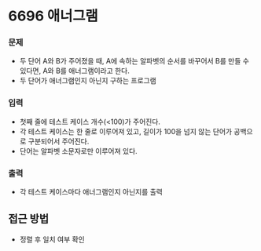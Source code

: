 6696 애너그램
=============
### 문제
* 두 단어 A와 B가 주어졌을 때, A에 속하는 알파벳의 순서를 바꾸어서 B를 만들 수 있다면, A와 B를 애너그램이라고 한다.
* 두 단어가 애너그램인지 아닌지 구하는 프로그램
### 입력
* 첫째 줄에 테스트 케이스 개수(<100)가 주어진다.
* 각 테스트 케이스는 한 줄로 이루어져 있고, 길이가 100을 넘지 않는 단어가 공백으로 구분되어서 주어진다.
* 단어는 알파벳 소문자로만 이루어져 있다.
### 출력
* 각 테스트 케이스마다 애너그램인지 아닌지를 출력

접근 방법
-------------
* 정렬 후 일치 여부 확인